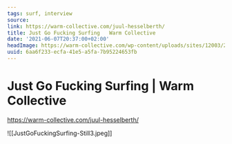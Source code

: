 ```yaml
---
tags: surf, interview
source:
link: https://warm-collective.com/juul-hesselberth/
title: Just Go Fucking Surfing   Warm Collective
date: '2021-06-07T20:37:00+02:00'
headImage: https://warm-collective.com/wp-content/uploads/sites/12003/2021/06/JustGoFuckingSurfing-Still3.jpg
uuid: 6aa6f233-ecfa-41e5-a5fa-7b95224653fb
---
```


# Just Go Fucking Surfing | Warm Collective
https://warm-collective.com/juul-hesselberth/

![[JustGoFuckingSurfing-Still3.jpeg]]
